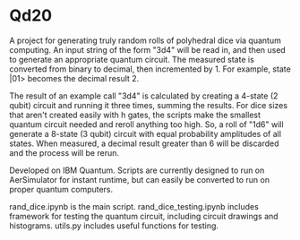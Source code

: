 # Qd20
A project for generating truly random rolls of polyhedral dice via quantum computing. An input string of the form "3d4" will be read in, and then used to generate an appropriate quantum circuit. The measured state is converted from binary to decimal, then incremented by 1. For example, state |01> becomes the decimal result 2.

The result of an example call "3d4" is calculated by creating a 4-state (2 qubit) circuit and running it three times, summing the results. For dice sizes that aren't created easily with h gates, the scripts make the smallest quantum circuit needed and reroll anything too high. So, a roll of "1d6" will generate a 8-state (3 qubit) circuit with equal probability amplitudes of all states. When measured, a decimal result greater than 6 will be discarded and the process will be rerun.

Developed on IBM Quantum. Scripts are currently designed to run on AerSimulator for instant runtime, but can easily be converted to run on proper quantum computers.

rand_dice.ipynb is the main script.
rand_dice_testing.ipynb includes framework for testing the quantum circuit, including circuit drawings and histograms.
utils.py includes useful functions for testing.
